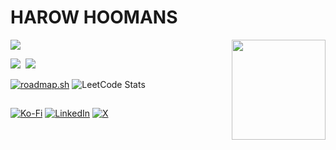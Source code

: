 <h1>HAROW HOOMANS</h1>
<img src = "https://komarev.com/ghpvc/?username=volt-l18" />
<img align="right" src = "https://media.tenor.com/gXwFEYckWzUAAAAi/anime.gif" width="150" height="160"/></br>

<p>
  <img src = "https://github-readme-stats.vercel.app/api?username=volt-l18&theme=tokyonight&hide_border=false&include_all_commits=false&count_private=false" />
  &nbsp;<img src = "https://github-readme-stats.vercel.app/api/top-langs/?username=volt-l18&theme=tokyonight&hide_border=false&include_all_commits=false&count_private=false&layout=compact" />
</p>

[![roadmap.sh](https://roadmap.sh/card/tall/678526c37dbe4fb02638d923?variant=dark)](https://roadmap.sh)
![LeetCode Stats](https://leetcard.jacoblin.cool/Volt_L18?theme=catppuccinMocha&font=Baloo%20Paaji%202&ext=heatmap)

## 
[![Ko-Fi](https://img.shields.io/badge/Ko--fi-F16061?style=for-the-badge&logo=ko-fi&logoColor=white)](https://ko-fi.com/voltl18)
[![LinkedIn](https://img.shields.io/badge/LinkedIn-%230077B5.svg?logo=linkedin&logoColor=white)](https://www.linkedin.com/in/khushal-neekhra-8ba53924b/)
[![X](https://img.shields.io/badge/X-black.svg?logo=X&logoColor=white)](https://x.com/NeekhraKhushal) 
